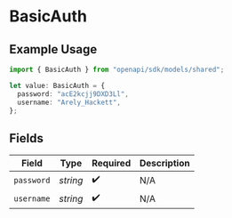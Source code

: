 # BasicAuth

## Example Usage

```typescript
import { BasicAuth } from "openapi/sdk/models/shared";

let value: BasicAuth = {
  password: "acE2kcjj9DXD3Ll",
  username: "Arely_Hackett",
};
```

## Fields

| Field              | Type               | Required           | Description        |
| ------------------ | ------------------ | ------------------ | ------------------ |
| `password`         | *string*           | :heavy_check_mark: | N/A                |
| `username`         | *string*           | :heavy_check_mark: | N/A                |